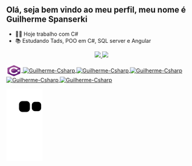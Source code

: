 ## Olá, seja bem vindo ao meu perfil, meu nome é Guilherme Spanserki

- 👨‍💻 Hoje trabalho com C#
- 📚 Estudando Tads, POO em C#, SQL server e Angular 

<div align="center">
  <a href="https://github.com/Spanserki">
  <img height="180em" src="https://github-readme-stats.vercel.app/api?username=Spanserki&show_icons=true&theme=dark&include_all_commits=true&count_private=true"/>
  <img height="100em" src="https://github-readme-stats.vercel.app/api/top-langs/?username=Spanserki&layout=compact&langs_count=7&theme=dark"/>
</div>
  <div style="display: inline_block"><br>
  <img align="center" alt="Guilherme-Csharp" height="30" width="40" src="https://raw.githubusercontent.com/devicons/devicon/master/icons/csharp/csharp-original.svg">
  <img align="center" alt="Guilherme-Csharp" height="30" width="40" src="https://cdn.jsdelivr.net/gh/devicons/devicon/icons/dot-net/dot-net-plain-wordmark.svg" />
  <img align="center" alt="Guilherme-Csharp" height="30" width="40" src="https://cdn.jsdelivr.net/gh/devicons/devicon/icons/dotnetcore/dotnetcore-original.svg" />
  <img align="center" alt="Guilherme-Csharp" height="30" width="40" src="https://cdn.jsdelivr.net/gh/devicons/devicon/icons/visualstudio/visualstudio-plain.svg" />
  <img align="center" alt="Guilherme-Csharp" height="30" width="40" src="https://cdn.jsdelivr.net/gh/devicons/devicon/icons/angularjs/angularjs-original.svg" />
  <img align="center" alt="Guilherme-Csharp" height="30" width="40" src="https://cdn.jsdelivr.net/gh/devicons/devicon/icons/microsoftsqlserver/microsoftsqlserver-plain-wordmark.svg" />
    
  </div>
  
  ![Snake animation](https://github.com/Spanserki/guilhermespanserki/blob/output/github-contribution-grid-snake.svg)
  
  
  
